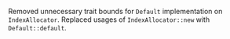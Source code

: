 Removed unnecessary trait bounds for `Default` implementation on `IndexAllocator`. Replaced usages of `IndexAllocator::new` with `Default::default`.